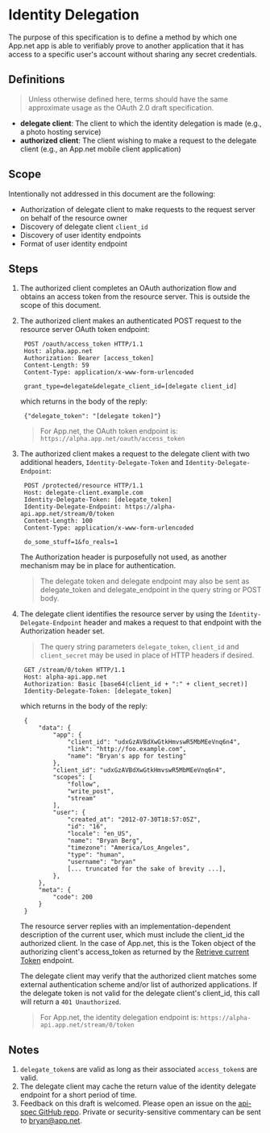 # Identity Delegation

The purpose of this specification is to define a method by which one App.net app is able to verifiably prove to another application that it has access to a specific user's account without sharing any secret credentials.

## Definitions

> Unless otherwise defined here, terms should have the same approximate usage as the OAuth 2.0 draft specification.

* **delegate client**: The client to which the identity delegation is made (e.g., a photo hosting service)
* **authorized client**: The client wishing to make a request to the delegate client (e.g., an App.net mobile client application)

## Scope

Intentionally not addressed in this document are the following:

* Authorization of delegate client to make requests to the request server on behalf of the resource owner
* Discovery of delegate client `client_id`
* Discovery of user identity endpoints
* Format of user identity endpoint

## Steps

1. The authorized client completes an OAuth authorization flow and obtains an access token from the resource server. This is outside the scope of this document.

1. The authorized client makes an authenticated POST request to the resource server OAuth token endpoint:

        POST /oauth/access_token HTTP/1.1
        Host: alpha.app.net
        Authorization: Bearer [access_token]
        Content-Length: 59
        Content-Type: application/x-www-form-urlencoded

        grant_type=delegate&delegate_client_id=[delegate client_id]

    which returns in the body of the reply:

        {"delegate_token": "[delegate token]"}

    > For App.net, the OAuth token endpoint is: `https://alpha.app.net/oauth/access_token`

1. The authorized client makes a request to the delegate client with two additional headers, `Identity-Delegate-Token` and `Identity-Delegate-Endpoint`:

        POST /protected/resource HTTP/1.1
        Host: delegate-client.example.com
        Identity-Delegate-Token: [delegate_token]
        Identity-Delegate-Endpoint: https://alpha-api.app.net/stream/0/token
        Content-Length: 100
        Content-Type: application/x-www-form-urlencoded

        do_some_stuff=1&fo_reals=1

    The Authorization header is purposefully not used, as another mechanism may be in place for authentication.

    > The delegate token and delegate endpoint may also be sent as delegate_token and delegate_endpoint in the query string or POST body.

1. The delegate client identifies the resource server by using the `Identity-Delegate-Endpoint` header and makes a request to that endpoint with the Authorization header set.

    > The query string parameters `delegate_token`, `client_id` and `client_secret` may be used in place of HTTP headers if desired.

        GET /stream/0/token HTTP/1.1
        Host: alpha-api.app.net
        Authorization: Basic [base64(client_id + ":" + client_secret)]
        Identity-Delegate-Token: [delegate_token]

    which returns in the body of the reply:

        {
            "data": {
                "app": {
                    "client_id": "udxGzAVBdXwGtkHmvswR5MbMEeVnq6n4",
                    "link": "http://foo.example.com",
                    "name": "Bryan's app for testing"
                },
                "client_id": "udxGzAVBdXwGtkHmvswR5MbMEeVnq6n4",
                "scopes": [
                    "follow",
                    "write_post",
                    "stream"
                ],
                "user": {
                    "created_at": "2012-07-30T18:57:05Z",
                    "id": "16",
                    "locale": "en_US",
                    "name": "Bryan Berg",
                    "timezone": "America/Los_Angeles",
                    "type": "human",
                    "username": "bryan"
                    [... truncated for the sake of brevity ...],
                },
            },
            "meta": {
                "code": 200
            }
        }

    The resource server replies with an implementation-dependent description of the current user, which must include the client_id the authorized client. In the case of App.net, this is the Token object of the authorizing client's access_token as returned by the [Retrieve current Token](../resources/token.md#retrieve-current-token) endpoint.

    The delegate client may verify that the authorized client matches some external authentication scheme and/or list of authorized applications. If the delegate token is not valid for the delegate client's client_id, this call will return a `401 Unauthorized`.

    > For App.net, the identity delegation endpoint is: `https://alpha-api.app.net/stream/0/token`

## Notes

1. `delegate_token`s are valid as long as their associated `access_token`s are valid.
1. The delegate client may cache the return value of the identity delegate endpoint for a short period of time.
1. Feedback on this draft is welcomed. Please open an issue on the [api-spec GitHub repo](issues). Private or security-sensitive commentary can be sent to [bryan@app.net](mailto:bryan@app.net).
